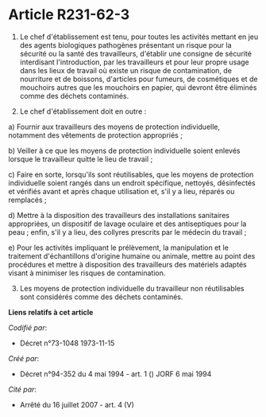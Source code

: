 # Article R231-62-3

1. Le chef d'établissement est tenu, pour toutes les activités mettant en jeu des agents biologiques pathogènes présentant un
risque pour la sécurité ou la santé des travailleurs, d'établir une consigne de sécurité interdisant l'introduction, par les
travailleurs et pour leur propre usage dans les lieux de travail où existe un risque de contamination, de nourriture et de
boissons, d'articles pour fumeurs, de cosmétiques et de mouchoirs autres que les mouchoirs en papier, qui devront être
éliminés comme des déchets contaminés.

2. Le chef d'établissement doit en outre :

a) Fournir aux travailleurs des moyens de protection individuelle, notamment des vêtements de protection appropriés ;

b) Veiller à ce que les moyens de protection individuelle soient enlevés lorsque le travailleur quitte le lieu de travail ;

c) Faire en sorte, lorsqu'ils sont réutilisables, que les moyens de protection individuelle soient rangés dans un endroit
spécifique, nettoyés, désinfectés et vérifiés avant et après chaque utilisation et, s'il y a lieu, réparés ou remplacés ;

d) Mettre à la disposition des travailleurs des installations sanitaires appropriées, un dispositif de lavage oculaire et des
antiseptiques pour la peau ; enfin, s'il y a lieu, des collyres prescrits par le médecin du travail ;

e) Pour les activités impliquant le prélèvement, la manipulation et le traitement d'échantillons d'origine humaine ou
animale, mettre au point des procédures et mettre à disposition des travailleurs des matériels adaptés visant à minimiser les
risques de contamination.

3. Les moyens de protection individuelle du travailleur non réutilisables sont considérés comme des déchets contaminés.

**Liens relatifs à cet article**

_Codifié par_:

  - Décret n°73-1048 1973-11-15

_Créé par_:

  - Décret n°94-352 du 4 mai 1994 - art. 1 () JORF 6 mai 1994

_Cité par_:

  - Arrêté du 16 juillet 2007 - art. 4 (V)
